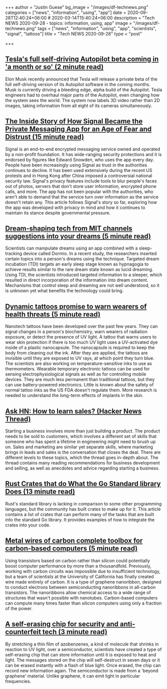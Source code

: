 +++
author = "Justin Guese"
bg_image = "/images/df-technews.png"
categories = ["news", "information", "using", "app"]
date = 2020-09-28T12:40:24+06:00 # 2020-03-14T15:40:24+06:00
description = "Tech NEWS 2020-09-28 - topics: information, using, app"
image = "/images/df-technews.png"
tags = ["news", "information", "using", "app", "scientists", "signal", "tattoos"]
title = "Tech NEWS 2020-09-28"
type = "post"

+++

## [Tesla's full self-driving Autopilot beta coming in 'a month or so' (2 minute read)](https://www.cnet.com/roadshow/news/tesla-full-self-driving-autopilot-elon-musk//1/01000174d42f2031-aaf1f3db-4073-4309-a46a-a26cb4425382-000000/ysgD_QTGDyJNwPNhuv91sHrL7VA-U-mrxroVdTLa9vs=160)

Elon Musk recently announced that Tesla will release a private beta of the full self-driving version of its Autopilot software in the coming months. Musk is currently driving a bleeding edge, alpha build of the Autopilot. Tesla engineers had to overhaul major parts of the Autopilot, even changing how the system sees the world. The system now labels 3D video rather than 2D images, taking information from all eight of its cameras simultaneously.

## [The Inside Story of How Signal Became the Private Messaging App for an Age of Fear and Distrust (15 minute read)](https://time.com/5893114/signal-app-privacy//1/01000174d42f2031-aaf1f3db-4073-4309-a46a-a26cb4425382-000000/_vFWWOr54TY9Pktm1dGEuwGq4x-fUlSQeTTXwIUQb-k=160)

Signal is an end-to-end encrypted messaging service owned and operated by a non-profit foundation. It has wide-ranging security protections and it is endorsed by figures like Edward Snowden, who uses the app every day. People have been increasingly using Signal as trust in the authorities continues to decline. It has been used extensively during the recent US protests and in Hong Kong after China imposed a controversial national security law. Signal's privacy features include tools to blur people's faces out of photos, servers that don't store user information, encrypted phone calls, and more. The app has not been popular with the authorities, who aren't able to demand that the service turn over information as the service doesn't retain any. This article follows Signal's story so far, exploring how the app was developed with privacy in mind and how it continues to maintain its stance despite governmental pressure.

## [Dream-shaping tech from MIT channels suggestions into your dreams (5 minute read)](https://www.livescience.com/dream-manipulation-machine.html/1/01000174d42f2031-aaf1f3db-4073-4309-a46a-a26cb4425382-000000/jirOaSjeMLJ45d2tgFZpfYXRhvmYYsUjl84tpYaGSoo=160)

Scientists can manipulate dreams using an app combined with a sleep-tracking device called Dormio. In a recent study, the researchers inserted certain topics into a person's dreams using the technique. Targeted dream incubation (TDI) targets an early sleep stage known as hypnagogia to achieve results similar to the rare dream state known as lucid dreaming. Using TDI, the scientists introduced targeted information to a sleeper, which resulted in direct incorporation of the information into dream content. Mechanisms that control sleep and dreaming are not well understood, so it is unknown yet what benefits the technology could bring.

## [Dynamic tattoos promise to warn wearers of health threats (5 minute read)](https://theconversation.com/dynamic-tattoos-promise-to-warn-wearers-of-health-threats-133040/1/01000174d42f2031-aaf1f3db-4073-4309-a46a-a26cb4425382-000000/ctLzO8iu7lKV5m3jfwQgTWX3J5Gznqm7fqbix5V8Rzw=160)

Nanotech tattoos have been developed over the past few years. They can signal changes in a person's biochemistry, warn wearers of radiation exposure, or detect the presence of UV light. A tattoo that warns users to wear skin protection if there is too much UV light uses a UV-activated dye inside of a plastic nanocapsule. The nanocapsule is required to keep the body from cleaning out the ink. After they are applied, the tattoos are invisible until they are exposed to UV rays, at which point they turn blue. The scientists are also working on temperature-sensitive inks to use as thermometers. Wearable temporary electronic tattoos can be used for sensing electrophysiological signals as well as for controlling mobile devices. They are much less permanent than traditional tattoos, but they can use battery-powered electronics. Little is known about the safety of normal tattoo inks as the US FDA doesn't regulate them. More research is needed to understand the long-term effects of implants in the skin.

## [Ask HN: How to learn sales? (Hacker News Thread)](https://news.ycombinator.com/item?id=24601579/1/01000174d42f2031-aaf1f3db-4073-4309-a46a-a26cb4425382-000000/8R2S5JChinMw5J1C5WCYQ_uJngC0gJIyRVnK71a5Blk=160)

Starting a business involves more than just building a product. The product needs to be sold to customers, which involves a different set of skills that someone who has spent a lifetime in engineering might need to brush up on. Sales and marketing are similar yet separate skills, where marketing brings in leads and sales is the conversation that closes the deal. There are different levels to these topics, which the thread goes in-depth about. The thread contains many reading recommendations for business development and selling, as well as anecdotes and advice regarding starting a business.

## [Rust Crates that do What the Go Standard library Does (13 minute read)](https://christine.website/blog/rust-crates-go-stdlib-2020-09-27/1/01000174d42f2031-aaf1f3db-4073-4309-a46a-a26cb4425382-000000/vYVPq_E6qqTHwq8RO4TxlE9LZqUCotBHwI0zOdyMgw8=160)

Rust's standard library is lacking in comparison to some other programming languages, but the community has built crates to make up for it. This article contains a list of crates that can perform many of the tasks that are built into the standard Go library. It provides examples of how to integrate the crates into your code.

## [Metal wires of carbon complete toolbox for carbon-based computers (5 minute read)](https://news.berkeley.edu/2020/09/24/metal-wires-of-carbon-complete-toolbox-for-carbon-based-computers//1/01000174d42f2031-aaf1f3db-4073-4309-a46a-a26cb4425382-000000/AlnpH94ZGmc0RlMXKlHqu--GbRLKpyf3gukm0AE_aBA=160)

Using transistors based on carbon rather than silicon could potentially boost computer performance by more than a thousandfold. Previously, working with carbon circuits was impossible due to insufficient technology, but a team of scientists at the University of California has finally created wire made entirely of carbon. It is a type of graphene nanoribbon, designed to conduct electrons between semiconducting nanoribbons in all-carbon transistors. The nanoribbons allow chemical access to a wide range of structures that wasn't possible with nanotubes. Carbon-based computers can compute many times faster than silicon computers using only a fraction of the power.

## [A self-erasing chip for security and anti-counterfeit tech (3 minute read)](https://news.umich.edu/a-self-erasing-chip-for-security-and-anti-counterfeit-tech//1/01000174d42f2031-aaf1f3db-4073-4309-a46a-a26cb4425382-000000/8UcjEa68PG3lVy8YgBTYnODMGe-ra6w4ZDN1MBbDOaM=160)

By stretching a thin film of azobenzenes, a kind of molecule that shrinks in reaction to UV light, over a semiconductor, scientists have created a type of self-erasing chip that can store information until it is exposed to heat and light. The messages stored on the chip will self-destruct in seven days or it can be erased instantly with a flash of blue light. Once erased, the chip can record new information again. The semiconductor is made from a 'beyond graphene' material. Unlike graphene, it can emit light in particular frequencies.


